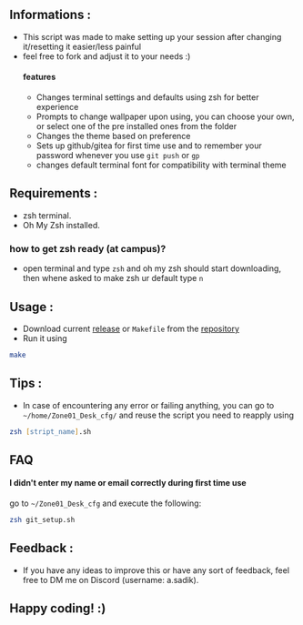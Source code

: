 ## Informations :
   - This script was made to make setting up your session after changing it/resetting it easier/less painful
   - feel free to fork and adjust it to your needs :)
        ####    features
        + Changes terminal settings and defaults using zsh for better experience
        + Prompts to change wallpaper upon using, you can choose your own, or select one of the pre installed ones from the folder
        + Changes the theme based on preference
        + Sets up github/gitea for first time use and to remember your password whenever you use `git push` or `gp`
        + changes default terminal font for compatibility with terminal theme
## Requirements :
- zsh terminal.
- Oh My Zsh installed.
### how to get zsh ready (at campus)? 
+ open terminal and type ```zsh``` and oh my zsh should start downloading, then whene asked to make zsh ur default type `n`

## Usage :
- Download current [release](https://github.com/AmineS530/Config-maker/releases) or `Makefile` from the [repository](https://github.com/AmineS530/Config-maker/blob/main/Makefile)
- Run it using
```zsh
make
```

## Tips :
- In case of encountering any error or failing anything, you can go to `~/home/Zone01_Desk_cfg/` and reuse the script you need to reapply using
```zsh
zsh [stript_name].sh
```

## FAQ

#### I didn't enter my name or email correctly during first time use

go to `~/Zone01_Desk_cfg` and execute the following:
```zsh
zsh git_setup.sh
```

## Feedback :
- If you have any ideas to improve this or have any sort of feedback, feel free to DM me on Discord (username: a.sadik).

## **Happy coding!** :)
